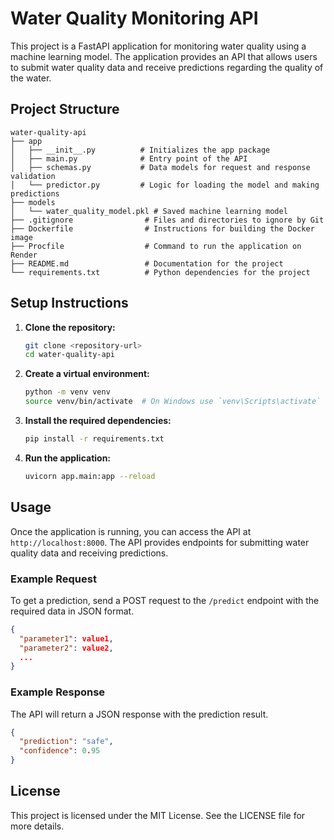# Water Quality Monitoring API

This project is a FastAPI application for monitoring water quality using a machine learning model. The application provides an API that allows users to submit water quality data and receive predictions regarding the quality of the water.

## Project Structure

```
water-quality-api
├── app
│   ├── __init__.py          # Initializes the app package
│   ├── main.py              # Entry point of the API
│   ├── schemas.py           # Data models for request and response validation
│   └── predictor.py         # Logic for loading the model and making predictions
├── models
│   └── water_quality_model.pkl # Saved machine learning model
├── .gitignore                # Files and directories to ignore by Git
├── Dockerfile                # Instructions for building the Docker image
├── Procfile                  # Command to run the application on Render
├── README.md                 # Documentation for the project
└── requirements.txt          # Python dependencies for the project
```

## Setup Instructions

1. **Clone the repository:**
   ```bash
   git clone <repository-url>
   cd water-quality-api
   ```

2. **Create a virtual environment:**
   ```bash
   python -m venv venv
   source venv/bin/activate  # On Windows use `venv\Scripts\activate`
   ```

3. **Install the required dependencies:**
   ```bash
   pip install -r requirements.txt
   ```

4. **Run the application:**
   ```bash
   uvicorn app.main:app --reload
   ```

## Usage

Once the application is running, you can access the API at `http://localhost:8000`. The API provides endpoints for submitting water quality data and receiving predictions.

### Example Request

To get a prediction, send a POST request to the `/predict` endpoint with the required data in JSON format.

```json
{
  "parameter1": value1,
  "parameter2": value2,
  ...
}
```

### Example Response

The API will return a JSON response with the prediction result.

```json
{
  "prediction": "safe",
  "confidence": 0.95
}
```

## License

This project is licensed under the MIT License. See the LICENSE file for more details.